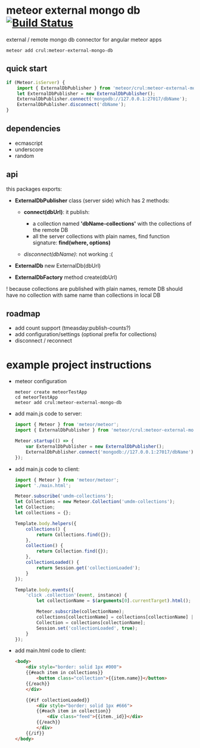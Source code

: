 # meteor external mongo db [![Build Status](https://travis-ci.org/Crul/meteor-external-mongo-db.svg?branch=master)](https://travis-ci.org/Crul/meteor-external-mongo-db)

external / remote mongo db connector for angular meteor apps

```Batchfile
meteor add crul:meteor-external-mongo-db
```

## quick start

```javascript
if (Meteor.isServer) {
    import { ExternalDbPublisher } from 'meteor/crul:meteor-external-mongo-db';
    let ExternalDbPublisher = new ExternalDbPublisher();
    ExternalDbPublisher.connect('mongodb://127.0.0.1:27017/dbName');
    ExternalDbPublisher.disconnect('dbName');
}
```

## dependencies

- ecmascript
- underscore
- random 

## api

this packages exports:
- **ExternalDbPublisher** class (server side) which has 2 methods:
    - **connect(dbUrl)**: it publish:
        - a collection named **'dbName-collections'** with the collections of the remote DB
        - all the server collections with plain names, find function signature: **find(where, options)**

    - *disconnect(dbName)*: not working :( 

- **ExternalDb** new ExternalDb(dbUrl)
- **ExternalDbFactory** method create(dbUrl)

! because collections are published with plain names, remote DB should have no collection with same name than collections in local DB  

## roadmap

- add count support (tmeasday:publish-counts?)
- add configuration/settings (optional prefix for collections)
- disconnect / reconnect

# example project instructions 

- meteor configuration

    ```Batchfile
    meteor create meteorTestApp
    cd meteorTestApp
    meteor add crul:meteor-external-mongo-db
    ```

- add main.js code to server:

    ```javascript
    import { Meteor } from 'meteor/meteor';
    import { ExternalDbPublisher } from 'meteor/crul:meteor-external-mongo-db';

    Meteor.startup(() => {
        var ExternalDbPublisher = new ExternalDbPublisher();
        ExternalDbPublisher.connect('mongodb://127.0.0.1:27017/dbName');
    });
    ```

- add main.js code to client:

    ```javascript
    import { Meteor } from 'meteor/meteor';
    import './main.html';

    Meteor.subscribe('umdm-collections');
    let Collections = new Meteor.Collection('umdm-collections');
    let Collection;
    let collections = {};

    Template.body.helpers({
        collections() {
            return Collections.find({});
        },
        collection() {
            return Collection.find({});
        },
        collectionLoaded() {
            return Session.get('collectionLoaded');
        }
    });

    Template.body.events({
        'click .collection'(event, instance) {
            let collectionName = $(arguments[0].currentTarget).html();

            Meteor.subscribe(collectionName);
            collections[collectionName] = collections[collectionName] || new Meteor.Collection(collectionName) 
            Collection = collections[collectionName];
            Session.set('collectionLoaded', true);
        }
    });
    ```

- add main.html code to client:

    ```html
    <body>        
        <div style="border: solid 1px #000">
        {{#each item in collections}}
            <button class="collection">{{item.name}}</button>
        {{/each}}
        </div>

        {{#if collectionLoaded}}
            <div style="border: solid 1px #666">
            {{#each item in collection}}
                <div class="feed">{{item._id}}</div>
            {{/each}}
            </div>
        {{/if}}
    </body>
    ```
